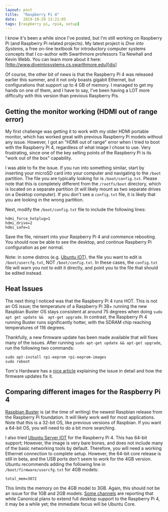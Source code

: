 ```yaml
---
layout: post
title:  "Raspberry Pi 4"
date:   2019-10-29 13:21:05
tags: [raspberry pi, rpi4, setup]
---
```


I know it's been a while since I've posted, but I'm still working on Raspberry 
Pi (and Raspberry Pi related projects). My latest project is _Dive into Systems_, 
a free on-line textbook for introductory computer systems concepts that I 
co-author with Swarthmore professors Tia Newhall and Kevin Webb. You can 
learn more about it here: [http://www.diveintosystems.cs.swarthmore.edu][dis]

Of course, the other bit of news is that the Raspberry Pi 4 was released 
earlier this summer, and it not only boasts gigabit Ethernet, but 
configurations that support up to 4 GB of memory. I managed to get my hands 
on one of them, and I have to say, I've been having a LOT more difficulty 
with this version than previous Raspberry Pis. 
 
## Getting the monitor working (HDMI out of range error)

My first challenge was getting it to work with my older HDMI portable 
monitor, which has worked great with previous Raspberry Pi models without any 
issue. However, I got an "HDMI out of range" error when I tried 
to boot with the Raspberry Pi 4, regardless of what image I chose to use.
Very frustrating, since one of the key selling points of the Raspberry Pi is 
its "work out of the box" capability. 

I was able to fix the issue. If you run into something similar, start by 
inserting your microSD card into your computer and navigating to the `/boot` 
partition. The file you are typically looking for is `/boot/config.txt`. 
Please note that this is completely different from the `/rootfs/boot` 
directory, which is located on a separate partition (it will likely mount as 
two separate drives on a Desktop computer). If you don't see a `config.txt` 
file, it is likely that you are looking in the wrong partition.

Next, modify the `/boot/config.txt` file to include the following lines:
```
hdmi_force_hotplug=1
hdmi_drive=2
hdmi_safe=1
```
Save the file, reinsert into your Raspberry Pi 4 and commence rebooting.
You should now be able to see the desktop, and continue Raspberry Pi 
configuration as per normal.

Note: in some distros (e.g. [Ubuntu IOT][ubuntu]), the file you want to 
edit is `/boot/usercfg.txt`, NOT `/boot/config.txt`. In these cases, the 
`config.txt` file will warn you not to edit it directly, and point you to the 
file that should be edited instead. 

## Heat Issues

The next thing I noticed was that the Raspberry Pi 4 runs HOT. This is not an 
OS issue; the temperature of a Raspberry Pi 3B+ running the new Raspbian 
Buster OS stays consistent at around 75 degrees when doing `sudo apt get update && 
apt-get upgrade`. In contrast, the Raspberry Pi 4 running Buster runs 
significantly hotter, with the SDRAM chip reaching temperatures of 116 degrees.

Thankfully, a new firmware update has been made available that will fixes 
many of the issues. After running `sudo apt-get update && apt-get upgrade`, run 
the following two commands:

```
sudo apt-install rpi-eeprom rpi-eeprom-images
sudo reboot
```

Tom's Hardware has a [nice article][thw] explaining the issue in detail 
and how the firmware updates fix it.

## Comparing different images for the Raspberry Pi 4

[Raspbian Buster][buster] is (at the time of writing) the newest Raspbian 
release from the Raspberry Pi foundation. It will likely work well for most 
applications. Note that this is a 32-bit OS, like previous versions of 
Raspbian. If you want a 64-bit OS, you will need to do a bit more searching.

I also tried [Ubuntu Server IOT][ubuntu] for the Raspberry Pi 4. This has 
64-bit support; However, the image is very bare bones, and does not include 
many of the basic networking tools by default. Therefore, you will need a 
working Ethernet connection to complete setup. However, the 64-bit core 
release is still in beta, and the USB ports don't seem to work for the 4GB 
version. Ubuntu recommends adding the following line in 
`/boot/firmware/usercfg.txt` for 4GB models:

```  
total_mem=3072
```

This limits the memory on the 4GB model to 3GB. Again, this should not be an 
issue for the 1GB and 2GB models. [Some channels][omg] are reporting that while 
Canonical plans to extend full desktop support to the Raspberry Pi 4, it 
may be a while yet; the immediate focus will be Ubuntu Core.



 
[buster]: https://www.raspberrypi.org/downloads/raspbian/
[ubuntu]: https://ubuntu.com/download/iot/raspberry-pi
[dis]: https://diveintosystems.cs.swarthmore.edu/
[thw]: https://www.tomshardware.com/features/raspberry-pi-4-firmware-cool-temps-network-boot
[omg]: https://www.omgubuntu.co.uk/2019/11/ubuntu-raspberry-pi-4-support
